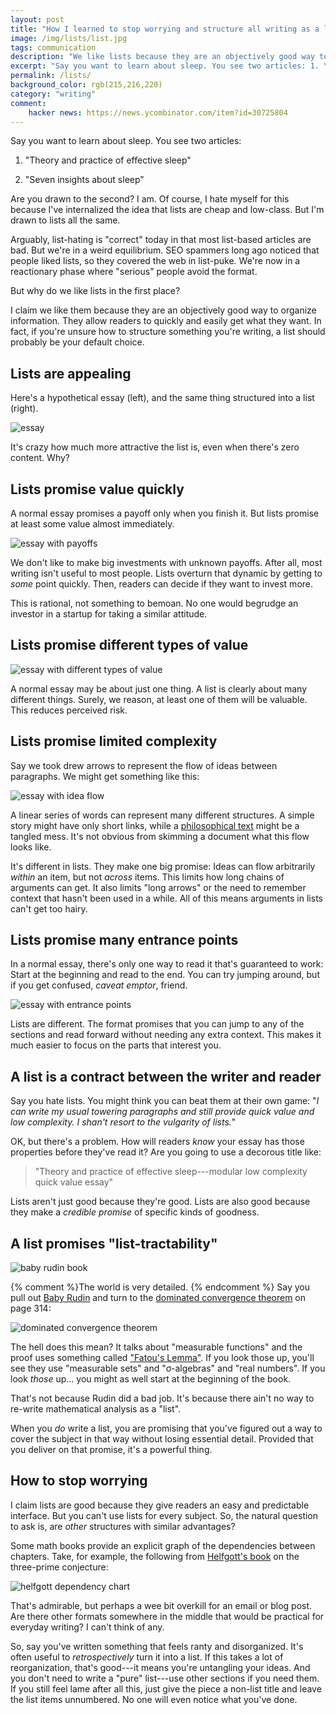 ```yaml
---
layout: post
title: "How I learned to stop worrying and structure all writing as a list"
image: /img/lists/list.jpg
tags: communication
description: "We like lists because they are an objectively good way to organize information. They allow readers to quickly and easily get what they want."
excerpt: "Say you want to learn about sleep. You see two articles: 1. \"Theory and practice of effective sleep\" 2. \"Seven insights about sleep\" Are you drawn to the second? I am. Of course, I hate myself for this because I've internalized the idea that lists are cheap and low-class. But I'm drawn to lists all the same. Arguably, list-hating is \"correct\" today in that most list-based articles are bad. But we're in a weird equilibrium. SEO spammers long ago noticed that people liked lists, so they covered the web in list-puke. We're now in a reactionary phase where \"serious\" people avoid the format. But why do we like lists in the first place?"
permalink: /lists/
background_color: rgb(215,216,220)
category: "writing"
comment:
    hacker news: https://news.ycombinator.com/item?id=30725804
---
```


Say you want to learn about sleep. You see two articles:

1. "Theory and practice of effective sleep"

2. "Seven insights about sleep"

Are you drawn to the second? I am. Of course, I hate myself for this because I've internalized the idea that lists are cheap and low-class. But I'm drawn to lists all the same.

Arguably, list-hating is "correct" today in that most list-based articles are bad. But we're in a weird equilibrium. SEO spammers long ago noticed that people liked lists, so they covered the web in list-puke. We're now in a reactionary phase where "serious" people avoid the format.

But why do we like lists in the first place?

I claim we like them because they are an objectively good way to organize information. They allow readers to quickly and easily get what they want. In fact, if you're unsure how to structure something you're writing, a list should probably be your default choice.


## Lists are appealing

Here's a hypothetical essay (left), and the same thing structured into a list (right).

![essay](/img/lists/lists-new1.svg)

It's crazy how much more attractive the list is, even when there's zero content. Why?

## Lists promise value quickly

A normal essay promises a payoff only when you finish it.  But lists promise at least some value almost immediately.

![essay with payoffs](/img/lists/lists-new2.svg)

We don't like to make big investments with unknown payoffs. After all, most writing isn't useful to most people. Lists overturn that dynamic by getting to *some* point quickly. Then, readers can decide if they want to invest more.

This is rational, not something to bemoan. No one would begrudge an investor in a startup for taking a similar attitude.

## Lists promise different types of value

![essay with different types of value](/img/lists/lists-new3.svg)

A normal essay may be about just one thing. A list is clearly about many different things. Surely, we reason, at least one of them will be valuable. This reduces perceived risk.

## Lists promise limited complexity

Say we took drew arrows to represent the flow of ideas between paragraphs. We might get something like this:

![essay with idea flow](/img/lists/lists-new4.svg)

A linear series of words can represent many different structures. A simple story might have only short links, while a [philosophical text](/reasons-and-persons) might be a tangled mess. It's not obvious from skimming a document what this flow looks like.

It's different in lists. They make one big promise: Ideas can flow arbitrarily *within* an item, but not *across* items. This limits how long chains of arguments can get. It also limits "long arrows" or the need to remember context that hasn't been used in a while. All of this means arguments in lists can't get too hairy.

## Lists promise many entrance points

In a normal essay, there's only one way to read it that's guaranteed to work: Start at the beginning and read to the end. You can try jumping around, but if you get confused, *caveat emptor*, friend.

![essay with entrance points](/img/lists/lists-new5.svg)

Lists are different. The format promises that you can jump to any of the sections and read forward without needing any extra context. This makes it much easier to focus on the parts that interest you.

## A list is a contract between the writer and reader

Say you hate lists. You might think you can beat them at their own game: "*I can write my usual towering paragraphs and still provide quick value and low complexity. I shan't resort to the vulgarity of lists.*"

OK, but there's a problem. How will readers *know* your essay has those properties before they've read it? Are you going to use a decorous title like:

> "Theory and practice of effective sleep---modular low complexity quick value essay"

Lists aren't just good because they're good. Lists are also good because they make a *credible promise* of specific kinds of goodness.

## A list promises "list-tractability"

![baby rudin book](/img/lists/rudin3.jpg)

{% comment %}The world is very detailed. {% endcomment %}
Say you pull out [Baby Rudin](https://en.wikipedia.org/wiki/Principles_of_Mathematical_Analysis) and turn to the [dominated convergence theorem](https://en.wikipedia.org/wiki/Dominated_convergence_theorem) on page 314:

![dominated convergence theorem](/img/lists/domcov2.svg)

The hell does this mean? It talks about "measurable functions" and the proof uses something called ["Fatou's Lemma"](https://en.wikipedia.org/wiki/Fatou%27s_lemma). If you look those up, you'll see they use "measurable sets" and "σ-algebras" and "real numbers". If you look *those* up... you might as well start at the beginning of the book.

That's not because Rudin did a bad job. It's because there ain't no way to re-write mathematical analysis as a "list".

When you *do* write a list, you are promising that you've figured out a way to cover the subject in that way without losing essential detail. Provided that you deliver on that promise, it's a powerful thing.

## How to stop worrying

I claim lists are good because they give readers an easy and predictable interface. But you can't use lists for every subject. So, the natural question to ask is, are *other* structures with similar advantages?

Some math books provide an explicit graph of the dependencies between chapters. Take, for example, the following from [Helfgott's book](https://arxiv.org/pdf/1501.05438) on the three-prime conjecture:

![helfgott dependency chart](/img/lists/helfgott-small3.svg)

That's admirable, but perhaps a wee bit overkill for an email or blog post. Are there other formats somewhere in the middle that would be practical for everyday writing? I can't think of any.

So, say you've written something that feels ranty and disorganized. It's often useful to *retrospectively* turn it into a list. If this takes a lot of reorganization, that's good---it means you're untangling your ideas. And you don't need to write a "pure" list---use other sections if you need them. If you still feel lame after all this, just give the piece a non-list title and leave the list items unnumbered. No one will even notice what you've done.